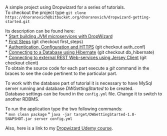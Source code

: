 A simple project using Dropwizard for a series of tutorials.  
To checkout the project type `git clone https://dnoranovich@bitbucket.org/dnoranovich/dropwizard-getting-started.git`  

Its description can be found here:  
	* [Start building JVM microservices  with DropWizard](http://javaeeeee.blogspot.com/2015/12/start-building-jvm-microservices-with.html)  
	* [First Steps](http://javaeeeee.blogspot.com/2015/01/getting-started-with-dropwizard-first.html) (git checkout first_steps)  
	* [Authentication, Configuration and HTTPS](http://javaeeeee.blogspot.com/2015/02/getting-started-with-dropwizard.html) (git checkout auth_conf)  
	* [Connecting to a Database using Hibernate](http://javaeeeee.blogspot.com/2015/11/getting-started-with-dropwizard.html) (git checkout db_hibernate)  
	* [Connecting to external REST Web-services using Jersey Client](http://javaeeeee.blogspot.com/2015/12/getting-started-with-dropwizard.html) (git checkout client)   
To obtain the source code for each part execute a *git* command in the braces to see the code pertinent to the particular part.  

To work with the database part of tutorial it is necessary to have MySql server running and database *DWGettingStarted* to be created.  
Database settings can be found in the `config.yml` file. Change it to switch to another RDBMS.  

To run the application type the two following commands:  
        * `mvn clean package`
        * `java -jar target/DWGettingStarted-1.0-SNAPSHOT.jar server config.yml`

Also, here is a link to my [Dropwizard Udemy course](https://www.udemy.com/getting-started-with-dropwizard/?couponCode=bb10).  


